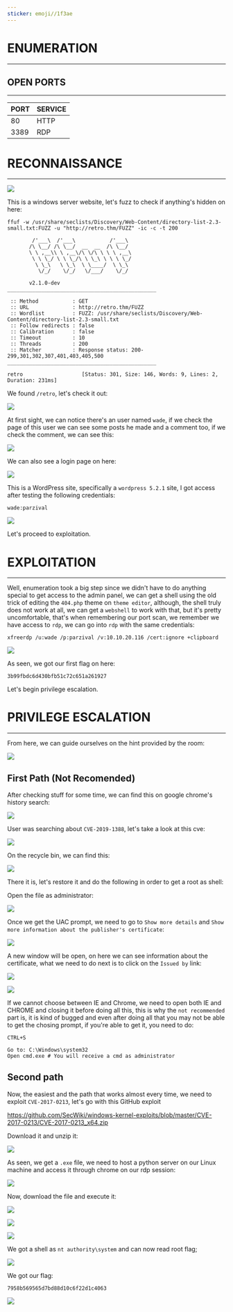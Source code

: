 ```yaml
---
sticker: emoji//1f3ae
---
```

# ENUMERATION
---



## OPEN PORTS
---


| PORT | SERVICE |
| :--- | :------ |
| 80   | HTTP    |
| 3389 | RDP     |



# RECONNAISSANCE
---


![](CYBERSECURITY/IMAGES/Pasted%20image%2020250529165619.png)

This is a windows server website, let's fuzz to check if anything's hidden on here:


```
ffuf -w /usr/share/seclists/Discovery/Web-Content/directory-list-2.3-small.txt:FUZZ -u "http://retro.thm/FUZZ" -ic -c -t 200

        /'___\  /'___\           /'___\
       /\ \__/ /\ \__/  __  __  /\ \__/
       \ \ ,__\\ \ ,__\/\ \/\ \ \ \ ,__\
        \ \ \_/ \ \ \_/\ \ \_\ \ \ \ \_/
         \ \_\   \ \_\  \ \____/  \ \_\
          \/_/    \/_/   \/___/    \/_/

       v2.1.0-dev
________________________________________________

 :: Method           : GET
 :: URL              : http://retro.thm/FUZZ
 :: Wordlist         : FUZZ: /usr/share/seclists/Discovery/Web-Content/directory-list-2.3-small.txt
 :: Follow redirects : false
 :: Calibration      : false
 :: Timeout          : 10
 :: Threads          : 200
 :: Matcher          : Response status: 200-299,301,302,307,401,403,405,500
________________________________________________

retro                   [Status: 301, Size: 146, Words: 9, Lines: 2, Duration: 231ms]
```

We found `/retro`, let's check it out:


![](CYBERSECURITY/IMAGES/Pasted%20image%2020250529165840.png)


At first sight, we can notice there's an user named `wade`, if we check the page of this user we can see some posts he made and a comment too, if we check the comment, we can see this:

![](CYBERSECURITY/IMAGES/Pasted%20image%2020250529170039.png)


We can also see a login page on here:

![](CYBERSECURITY/IMAGES/Pasted%20image%2020250529170114.png)

This is a WordPress site, specifically a `wordpress 5.2.1` site, I got access after testing the following credentials:

```
wade:parzival
```

![](CYBERSECURITY/IMAGES/Pasted%20image%2020250529170318.png)


Let's proceed to exploitation.


# EXPLOITATION
---


Well, enumeration took a big step since we didn't have to do anything special to get access to the admin panel, we can get a shell using the old trick of editing the `404.php` theme on `theme editor`, although, the shell truly does not work at all, we can get a `webshell` to work with that, but it's pretty uncomfortable, that's when remembering our port scan, we remember we have access to `rdp`, we can go into `rdp` with the same credentials:

```
xfreerdp /u:wade /p:parzival /v:10.10.20.116 /cert:ignore +clipboard
```

![](CYBERSECURITY/IMAGES/Pasted%20image%2020250529172124.png)

As seen, we got our first flag on here:

```
3b99fbdc6d430bfb51c72c651a261927
```


Let's begin privilege escalation.



# PRIVILEGE ESCALATION
---


From here, we can guide ourselves on the hint provided by the room:

![](CYBERSECURITY/IMAGES/Pasted%20image%2020250529172223.png)

## First Path (Not Recomended)

After checking stuff for some time, we can find this on google chrome's history search:


![](CYBERSECURITY/IMAGES/Pasted%20image%2020250529172314.png)

User was searching about `CVE-2019-1388`, let's take a look at this cve:

![](CYBERSECURITY/IMAGES/Pasted%20image%2020250529172423.png)

On the recycle bin, we can find this:

![](CYBERSECURITY/IMAGES/Pasted%20image%2020250529172748.png)

There it is, let's restore it and do the following in order to get a root as shell:

Open the file as administrator:

![](CYBERSECURITY/IMAGES/Pasted%20image%2020250529172843.png)

Once we get the UAC prompt, we need to go to `Show more details` and `Show more information about the publisher's certificate`:

![](CYBERSECURITY/IMAGES/Pasted%20image%2020250529172929.png)

A new window will be open, on here we can see information about the certificate, what we need to do next is to click on the `Issued by` link:

![](CYBERSECURITY/IMAGES/Pasted%20image%2020250529173017.png)

![](CYBERSECURITY/IMAGES/Pasted%20image%2020250529173037.png)

If we cannot choose between IE and Chrome, we need to open both IE and CHROME and closing it before doing all this, this is why the `not recommended` part is, it is kind of bugged and even after doing all that you may not be able to get the chosing prompt, if you're able to get it, you need to do:

```
CTRL+S

Go to: C:\Windows\system32
Open cmd.exe # You will receive a cmd as administrator
```


## Second path


Now, the easiest and the path that works almost every time, we need to exploit `CVE-2017-0213`, let's go with this GitHub exploit

https://github.com/SecWiki/windows-kernel-exploits/blob/master/CVE-2017-0213/CVE-2017-0213_x64.zip


Download it and unzip it:


![](CYBERSECURITY/IMAGES/Pasted%20image%2020250529174902.png)

As seen, we get a `.exe` file, we need to host a python server on our Linux machine and access it through chrome on our rdp session:

![](CYBERSECURITY/IMAGES/Pasted%20image%2020250529174956.png)

Now, download the file and execute it:


![](CYBERSECURITY/IMAGES/Pasted%20image%2020250529175025.png)

![](CYBERSECURITY/IMAGES/Pasted%20image%2020250529175035.png)

![](CYBERSECURITY/IMAGES/Pasted%20image%2020250529175045.png)

We got a shell as `nt authority\system` and can now read root flag;

![](CYBERSECURITY/IMAGES/Pasted%20image%2020250529175207.png)

We got our flag:

```
7958b569565d7bd88d10c6f22d1c4063
```

![](CYBERSECURITY/IMAGES/Pasted%20image%2020250529175333.png)

